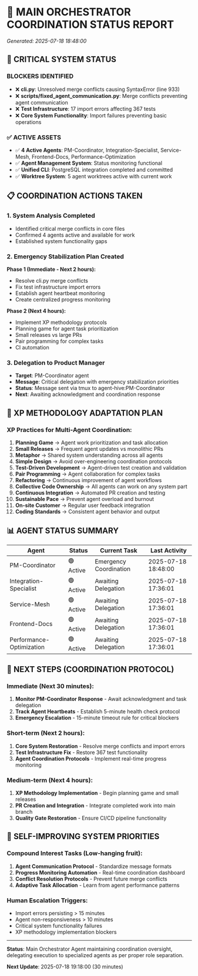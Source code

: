 # 🎯 MAIN ORCHESTRATOR COORDINATION STATUS REPORT
*Generated: 2025-07-18 18:48:00*

## 🚨 CRITICAL SYSTEM STATUS

### **BLOCKERS IDENTIFIED**
- ❌ **cli.py**: Unresolved merge conflicts causing SyntaxError (line 933)
- ❌ **scripts/fixed_agent_communication.py**: Merge conflicts preventing agent communication
- ❌ **Test Infrastructure**: 17 import errors affecting 367 tests
- ❌ **Core System Functionality**: Import failures preventing basic operations

### **✅ ACTIVE ASSETS**
- ✅ **4 Active Agents**: PM-Coordinator, Integration-Specialist, Service-Mesh, Frontend-Docs, Performance-Optimization
- ✅ **Agent Management System**: Status monitoring functional
- ✅ **Unified CLI**: PostgreSQL integration completed and committed
- ✅ **Worktree System**: 5 agent worktrees active with current work

## 📋 COORDINATION ACTIONS TAKEN

### **1. System Analysis Completed**
- Identified critical merge conflicts in core files
- Confirmed 4 agents active and available for work
- Established system functionality gaps

### **2. Emergency Stabilization Plan Created**
**Phase 1 (Immediate - Next 2 hours):**
- Resolve cli.py merge conflicts
- Fix test infrastructure import errors
- Establish agent heartbeat monitoring
- Create centralized progress monitoring

**Phase 2 (Next 4 hours):**
- Implement XP methodology protocols
- Planning game for agent task prioritization
- Small releases vs large PRs
- Pair programming for complex tasks
- CI automation

### **3. Delegation to Product Manager**
- **Target**: PM-Coordinator agent
- **Message**: Critical delegation with emergency stabilization priorities
- **Status**: Message sent via tmux to agent-hive:PM-Coordinator
- **Next**: Awaiting acknowledgment and coordination response

## 🔄 XP METHODOLOGY ADAPTATION PLAN

### **XP Practices for Multi-Agent Coordination:**
1. **Planning Game** → Agent work prioritization and task allocation
2. **Small Releases** → Frequent agent updates vs monolithic PRs
3. **Metaphor** → Shared system understanding across all agents
4. **Simple Design** → Avoid over-engineering coordination protocols
5. **Test-Driven Development** → Agent-driven test creation and validation
6. **Pair Programming** → Agent collaboration for complex tasks
7. **Refactoring** → Continuous improvement of agent workflows
8. **Collective Code Ownership** → All agents can work on any system part
9. **Continuous Integration** → Automated PR creation and testing
10. **Sustainable Pace** → Prevent agent overload and burnout
11. **On-site Customer** → Regular user feedback integration
12. **Coding Standards** → Consistent agent behavior and output

## 📊 AGENT STATUS SUMMARY

| Agent | Status | Current Task | Last Activity |
|-------|--------|-------------|---------------|
| PM-Coordinator | 🟢 Active | Emergency Coordination | 2025-07-18 18:48:00 |
| Integration-Specialist | 🟢 Active | Awaiting Delegation | 2025-07-18 17:36:01 |
| Service-Mesh | 🟢 Active | Awaiting Delegation | 2025-07-18 17:36:01 |
| Frontend-Docs | 🟢 Active | Awaiting Delegation | 2025-07-18 17:36:01 |
| Performance-Optimization | 🟢 Active | Awaiting Delegation | 2025-07-18 17:36:01 |

## 🎯 NEXT STEPS (COORDINATION PROTOCOL)

### **Immediate (Next 30 minutes):**
1. **Monitor PM-Coordinator Response** - Await acknowledgment and task delegation
2. **Track Agent Heartbeats** - Establish 5-minute health check protocol
3. **Emergency Escalation** - 15-minute timeout rule for critical blockers

### **Short-term (Next 2 hours):**
1. **Core System Restoration** - Resolve merge conflicts and import errors
2. **Test Infrastructure Fix** - Restore 367 test functionality
3. **Agent Coordination Protocols** - Implement real-time progress monitoring

### **Medium-term (Next 4 hours):**
1. **XP Methodology Implementation** - Begin planning game and small releases
2. **PR Creation and Integration** - Integrate completed work into main branch
3. **Quality Gate Restoration** - Ensure CI/CD pipeline functionality

## 🔄 SELF-IMPROVING SYSTEM PRIORITIES

### **Compound Interest Tasks (Low-hanging fruit):**
1. **Agent Communication Protocol** - Standardize message formats
2. **Progress Monitoring Automation** - Real-time coordination dashboard
3. **Conflict Resolution Protocols** - Prevent future merge conflicts
4. **Adaptive Task Allocation** - Learn from agent performance patterns

### **Human Escalation Triggers:**
- Import errors persisting > 15 minutes
- Agent non-responsiveness > 10 minutes
- Critical system functionality failures
- XP methodology implementation blockers

---

**Status**: Main Orchestrator Agent maintaining coordination oversight, delegating execution to specialized agents as per proper role separation.

**Next Update**: 2025-07-18 19:18:00 (30 minutes)